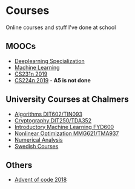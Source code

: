# Courses
Online courses and stuff I've done at school

## MOOCs 
* [Deeplearning Specialization](https://github.com/AladdinPerzon/Courses/tree/master/MOOCS/Deeplearning-specialization)
* [Machine Learning](https://github.com/AladdinPerzon/Courses/tree/master/MOOCS/Coursera-Machine-Learning)
* [CS231n 2019](https://github.com/AladdinPerzon/Courses/tree/master/MOOCS/CS231-2019)
* [CS224n 2019](https://github.com/AladdinPerzon/Courses/tree/master/MOOCS/Cs224n_2019) **- A5 is not done**

## University Courses at Chalmers
* [Algorithms DIT602/TIN093](https://github.com/AladdinPerzon/Courses/tree/master/Courses/Algorithms%20DIT602-TIN093)
* [Cryptography DIT250/TDA352](https://github.com/AladdinPerzon/Courses/tree/master/Courses/Cryptography%20DIT250-TDA352)
* [Introductory Machine Learning FYD600](https://github.com/AladdinPerzon/Courses/tree/master/Courses/Introductory%20Machine%20Learning%20FYD600)
* [Nonlinear Optimization MMG621/TMA937](https://github.com/AladdinPerzon/Courses/tree/master/Courses/Nonlinear%20Optimization%20MM621-TMA937)
* [Numerical Analysis](https://github.com/AladdinPerzon/Courses/tree/master/Courses/Numerical%20Analysis)
* [Swedish Courses](https://github.com/AladdinPerzon/Courses/tree/master/Courses/Swedish%20Courses)

## Others
* [Advent of code 2018](https://github.com/AladdinPerzon/Courses/tree/master/Others/advent_of_code)